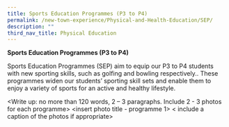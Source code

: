 ```yaml
---
title: Sports Education Programmes (P3 to P4)
permalink: /new-town-experience/Physical-and-Health-Education/SEP/
description: ""
third_nav_title: Physical Education
---
```


**Sports Education Programmes (P3 to P4)**

Sports Education Programmes (SEP) aim to equip our P3 to P4 students with new sporting skills, such as golfing and bowling respectively.. These programmes widen our students’ sporting skill sets and enable them to enjoy a variety of sports for an active and healthy lifestyle. 

<Write up: no more than 120 words, 2 – 3 paragraphs. Include 2 - 3 photos for each programme>
<insert photo title - programme 1>
< include a caption of the photos if appropriate>
